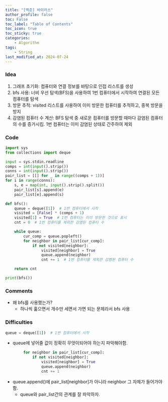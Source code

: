 ```yaml
---
title: "[백준] 바이러스"
author_profile: false
toc: False
toc_label: "Table of Contents"
toc_icon: true
toc_sticky: true
categories: 
    - Algorithm
tags: 
    - String
last_modified_at: 2024-07-24
---
```


### Idea
1. 그래프 초기화: 컴퓨터와 연결 정보를 바탕으로 인접 리스트를 생성
2. bfs 사용: 너비 우선 탐색(BFS)을 사용하여 1번 컴퓨터에서 시작하여 연결된 모든 컴퓨터를 탐색
3. 방문 추적: visited 리스트를 사용하여 이미 방문한 컴퓨터를 추적하고, 중복 방문을 방지
4. 감염된 컴퓨터 수 계산: BFS 탐색 중 새로운 컴퓨터를 방문할 때마다 감염된 컴퓨터의 수를 증가시킴. 1번 컴퓨터는 이미 감염된 상태로 간주하여 제외

### Code

```python
import sys
from collections import deque

input = sys.stdin.readline
comps = int(input().strip())
conns = int(input().strip())
pair_list = [[] for _ in range((comps + 1))]
for i in range(conns):
    s, e = map(int, input().strip().split())
    pair_list[s].append(e)
    pair_list[e].append(s)

def bfs():
    queue = deque([1])  # 1번 컴퓨터에서 시작
    visited = [False] * (comps + 1)
    visited[1] = True  # 1번 컴퓨터는 이미 방문한 것으로 표시
    cnt = 0  # 1번 컴퓨터를 제외한 감염된 컴퓨터 수

    while queue:
        cur_comp = queue.popleft()
        for neighbor in pair_list[cur_comp]:
            if not visited[neighbor]:
                visited[neighbor] = True
                queue.append(neighbor)
                cnt += 1  # 1번 컴퓨터를 제외한 감염된 컴퓨터 수

    return cnt

print(bfs())
```

### Comments
- 왜 bfs를 사용했는가?
    - 하나씩 훑으면서 개수만 세면서 가면 되는 문제라서 bfs 사용

### Difficulties
```python
queue = deque([1])  # 1번 컴퓨터에서 시작
```
- queue에 넣어줄 값이 정확히 무엇이되어야 하는지 파악해야함.

```python
        for neighbor in pair_list[cur_comp]:
            if not visited[neighbor]:
                visited[neighbor] = True
                queue.append(neighbor)
                cnt += 1
```
- queue.append()에 pair_list[neighbor]가 아니라 neighbor 그 자체가 들어가야함.
    - queue와 pair_list간의 관계를 잘 파악하자.